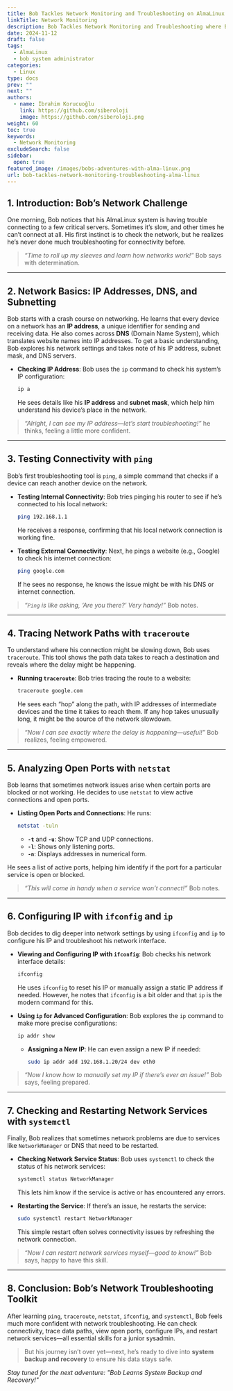 ```yaml
---
title: Bob Tackles Network Monitoring and Troubleshooting on AlmaLinux
linkTitle: Network Monitoring
description: Bob Tackles Network Monitoring and Troubleshooting where Bob will learn to diagnose and troubleshoot network issues using essential Linux network tools.
date: 2024-11-12
draft: false
tags:
  - AlmaLinux
  - bob system administrator
categories:
  - Linux
type: docs
prev: ""
next: ""
authors:
  - name: İbrahim Korucuoğlu
    link: https://github.com/siberoloji
    image: https://github.com/siberoloji.png
weight: 60
toc: true
keywords: 
  - Network Monitoring
excludeSearch: false
sidebar:
  open: true
featured_image: /images/bobs-adventures-with-alma-linux.png
url: bob-tackles-network-monitoring-troubleshooting-alma-linux
---
```


## 1. Introduction: Bob’s Network Challenge

One morning, Bob notices that his AlmaLinux system is having trouble connecting to a few critical servers. Sometimes it’s slow, and other times he can’t connect at all. His first instinct is to check the network, but he realizes he’s never done much troubleshooting for connectivity before.

> *“Time to roll up my sleeves and learn how networks work!”* Bob says with determination.

---

## 2. Network Basics: IP Addresses, DNS, and Subnetting

Bob starts with a crash course on networking. He learns that every device on a network has an **IP address**, a unique identifier for sending and receiving data. He also comes across **DNS** (Domain Name System), which translates website names into IP addresses. To get a basic understanding, Bob explores his network settings and takes note of his IP address, subnet mask, and DNS servers.

- **Checking IP Address**: Bob uses the `ip` command to check his system’s IP configuration:

  ```bash
  ip a
  ```

  He sees details like his **IP address** and **subnet mask**, which help him understand his device’s place in the network.

> *“Alright, I can see my IP address—let’s start troubleshooting!”* he thinks, feeling a little more confident.

---

## 3. Testing Connectivity with `ping`

Bob’s first troubleshooting tool is `ping`, a simple command that checks if a device can reach another device on the network.

- **Testing Internal Connectivity**: Bob tries pinging his router to see if he’s connected to his local network:

  ```bash
  ping 192.168.1.1
  ```

  He receives a response, confirming that his local network connection is working fine.

- **Testing External Connectivity**: Next, he pings a website (e.g., Google) to check his internet connection:

  ```bash
  ping google.com
  ```

  If he sees no response, he knows the issue might be with his DNS or internet connection.

> *“`Ping` is like asking, ‘Are you there?’ Very handy!”* Bob notes.

---

## 4. Tracing Network Paths with `traceroute`

To understand where his connection might be slowing down, Bob uses `traceroute`. This tool shows the path data takes to reach a destination and reveals where the delay might be happening.

- **Running `traceroute`**: Bob tries tracing the route to a website:

  ```bash
  traceroute google.com
  ```

  He sees each “hop” along the path, with IP addresses of intermediate devices and the time it takes to reach them. If any hop takes unusually long, it might be the source of the network slowdown.

> *“Now I can see exactly where the delay is happening—useful!”* Bob realizes, feeling empowered.

---

## 5. Analyzing Open Ports with `netstat`

Bob learns that sometimes network issues arise when certain ports are blocked or not working. He decides to use `netstat` to view active connections and open ports.

- **Listing Open Ports and Connections**: He runs:

  ```bash
  netstat -tuln
  ```

  - **`-t`** and **`-u`**: Show TCP and UDP connections.
  - **`-l`**: Shows only listening ports.
  - **`-n`**: Displays addresses in numerical form.

He sees a list of active ports, helping him identify if the port for a particular service is open or blocked.

> *“This will come in handy when a service won’t connect!”* Bob notes.

---

## 6. Configuring IP with `ifconfig` and `ip`

Bob decides to dig deeper into network settings by using `ifconfig` and `ip` to configure his IP and troubleshoot his network interface.

- **Viewing and Configuring IP with `ifconfig`**: Bob checks his network interface details:

  ```bash
  ifconfig
  ```

  He uses `ifconfig` to reset his IP or manually assign a static IP address if needed. However, he notes that `ifconfig` is a bit older and that `ip` is the modern command for this.

- **Using `ip` for Advanced Configuration**: Bob explores the `ip` command to make more precise configurations:

  ```bash
  ip addr show
  ```

  - **Assigning a New IP**: He can even assign a new IP if needed:

    ```bash
    sudo ip addr add 192.168.1.20/24 dev eth0
    ```

> *“Now I know how to manually set my IP if there’s ever an issue!”* Bob says, feeling prepared.

---

## 7. Checking and Restarting Network Services with `systemctl`

Finally, Bob realizes that sometimes network problems are due to services like `NetworkManager` or DNS that need to be restarted.

- **Checking Network Service Status**: Bob uses `systemctl` to check the status of his network services:

  ```bash
  systemctl status NetworkManager
  ```

  This lets him know if the service is active or has encountered any errors.

- **Restarting the Service**: If there’s an issue, he restarts the service:

  ```bash
  sudo systemctl restart NetworkManager
  ```

  This simple restart often solves connectivity issues by refreshing the network connection.

> *“Now I can restart network services myself—good to know!”* Bob says, happy to have this skill.

---

## 8. Conclusion: Bob’s Network Troubleshooting Toolkit

After learning `ping`, `traceroute`, `netstat`, `ifconfig`, and `systemctl`, Bob feels much more confident with network troubleshooting. He can check connectivity, trace data paths, view open ports, configure IPs, and restart network services—all essential skills for a junior sysadmin.

> But his journey isn’t over yet—next, he’s ready to dive into **system backup and recovery** to ensure his data stays safe.

*Stay tuned for the next adventure: "Bob Learns System Backup and Recovery!"*
